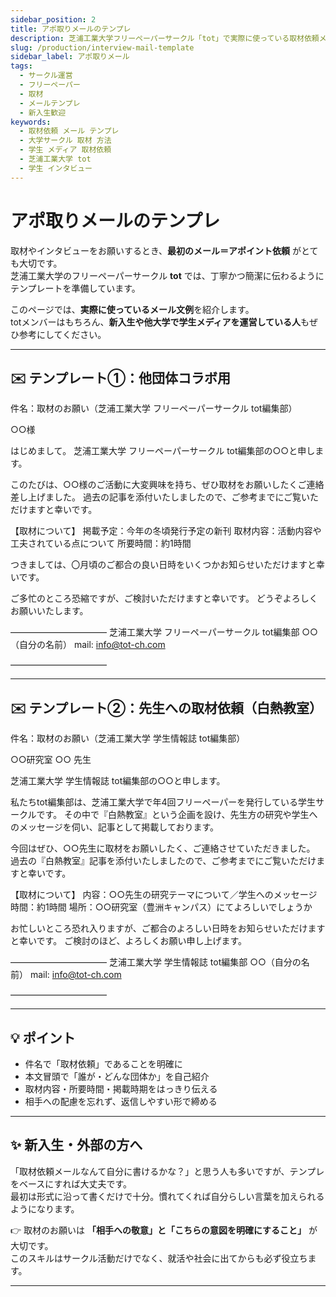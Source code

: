 ```yaml
---
sidebar_position: 2
title: アポ取りメールのテンプレ
description: 芝浦工業大学フリーペーパーサークル「tot」で実際に使っている取材依頼メールのテンプレート。学生サークルや新入生、他大学の団体でも活用できるフォーマットを紹介します。
slug: /production/interview-mail-template
sidebar_label: アポ取りメール
tags:
  - サークル運営
  - フリーペーパー
  - 取材
  - メールテンプレ
  - 新入生歓迎
keywords:
  - 取材依頼 メール テンプレ
  - 大学サークル 取材 方法
  - 学生 メディア 取材依頼
  - 芝浦工業大学 tot
  - 学生 インタビュー
---
```


# アポ取りメールのテンプレ

取材やインタビューをお願いするとき、**最初のメール＝アポイント依頼** がとても大切です。  
芝浦工業大学のフリーペーパーサークル **tot** では、丁寧かつ簡潔に伝わるようにテンプレートを準備しています。  

このページでは、**実際に使っているメール文例**を紹介します。  
totメンバーはもちろん、**新入生や他大学で学生メディアを運営している人**もぜひ参考にしてください。  

---

## ✉️ テンプレート①：他団体コラボ用

件名：取材のお願い（芝浦工業大学 フリーペーパーサークル tot編集部）

○○様

はじめまして。
芝浦工業大学 フリーペーパーサークル tot編集部の○○と申します。

このたびは、○○様のご活動に大変興味を持ち、ぜひ取材をお願いしたくご連絡差し上げました。
過去の記事を添付いたしましたので、ご参考までにご覧いただけますと幸いです。

【取材について】
掲載予定：今年の冬頃発行予定の新刊
取材内容：活動内容や工夫されている点について
所要時間：約1時間

つきましては、〇月頃のご都合の良い日時をいくつかお知らせいただけますと幸いです。

ご多忙のところ恐縮ですが、ご検討いただけますと幸いです。
どうぞよろしくお願いいたします。

―――――――――――
芝浦工業大学 フリーペーパーサークル tot編集部
○○（自分の名前）
mail: info@tot-ch.com

―――――――――――

---

## ✉️ テンプレート②：先生への取材依頼（白熱教室）

件名：取材のお願い（芝浦工業大学 学生情報誌 tot編集部）

○○研究室
○○ 先生

芝浦工業大学 学生情報誌 tot編集部の○○と申します。

私たちtot編集部は、芝浦工業大学で年4回フリーペーパーを発行している学生サークルです。
その中で『白熱教室』という企画を設け、先生方の研究や学生へのメッセージを伺い、記事として掲載しております。

今回はぜひ、○○先生に取材をお願いしたく、ご連絡させていただきました。
過去の『白熱教室』記事を添付いたしましたので、ご参考までにご覧いただけますと幸いです。

【取材について】
内容：○○先生の研究テーマについて／学生へのメッセージ
時間：約1時間
場所：○○研究室（豊洲キャンパス）にてよろしいでしょうか

お忙しいところ恐れ入りますが、ご都合のよろしい日時をお知らせいただけますと幸いです。
ご検討のほど、よろしくお願い申し上げます。

―――――――――――
芝浦工業大学 学生情報誌 tot編集部
○○（自分の名前）
mail: info@tot-ch.com

―――――――――――

---

## 💡 ポイント
- 件名で「取材依頼」であることを明確に  
- 本文冒頭で「誰が・どんな団体か」を自己紹介  
- 取材内容・所要時間・掲載時期をはっきり伝える  
- 相手への配慮を忘れず、返信しやすい形で締める  

---

## ✨ 新入生・外部の方へ
「取材依頼メールなんて自分に書けるかな？」と思う人も多いですが、テンプレをベースにすれば大丈夫です。  
最初は形式に沿って書くだけで十分。慣れてくれば自分らしい言葉を加えられるようになります。  

👉 取材のお願いは **「相手への敬意」と「こちらの意図を明確にすること」** が大切です。  
このスキルはサークル活動だけでなく、就活や社会に出てからも必ず役立ちます。  

---